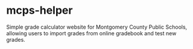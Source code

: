 # mcps-helper
Simple grade calculator website for Montgomery County Public Schools, allowing users to import grades from online gradebook and test new grades.
